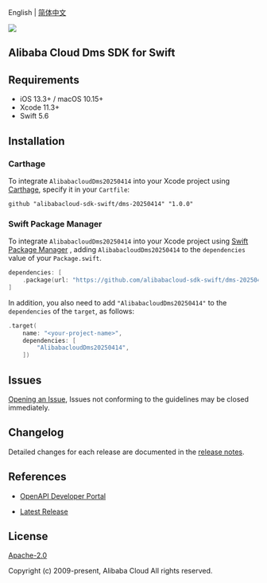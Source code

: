 English | [简体中文](README-CN.md)

![](https://aliyunsdk-pages.alicdn.com/icons/AlibabaCloud.svg)

## Alibaba Cloud Dms SDK for Swift

## Requirements

- iOS 13.3+ / macOS 10.15+
- Xcode 11.3+
- Swift 5.6

## Installation

### Carthage

To integrate `AlibabacloudDms20250414` into your Xcode project using [Carthage](https://github.com/Carthage/Carthage), specify it in your `Cartfile`:

```ogdl
github "alibabacloud-sdk-swift/dms-20250414" "1.0.0"
```

### Swift Package Manager

To integrate `AlibabacloudDms20250414` into your Xcode project using [Swift Package Manager](https://swift.org/package-manager/) , adding `AlibabacloudDms20250414` to the `dependencies` value of your `Package.swift`.

```swift
dependencies: [
    .package(url: "https://github.com/alibabacloud-sdk-swift/dms-20250414.git", from: "1.0.0")
]
```

In addition, you also need to add `"AlibabacloudDms20250414"` to the `dependencies` of the `target`, as follows:

```swift
.target(
    name: "<your-project-name>",
    dependencies: [
        "AlibabacloudDms20250414",
    ])
```

## Issues

[Opening an Issue](https://github.com/alibabacloud-sdk-swift/dms-20250414/issues/new), Issues not conforming to the guidelines may be closed immediately.

## Changelog

Detailed changes for each release are documented in the [release notes](./ChangeLog.txt).

## References

* [OpenAPI Developer Portal](https://next.api.alibabacloud.com/home)
- [Latest Release](https://github.com/alibabacloud-sdk-swift/dms-20250414)

## License

[Apache-2.0](http://www.apache.org/licenses/LICENSE-2.0)

Copyright (c) 2009-present, Alibaba Cloud All rights reserved.
